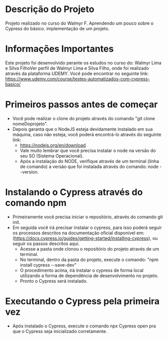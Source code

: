 # Descrição do Projeto
Projeto realizado no curso do Walmyr F. Aprendendo um pouco sobre o Cypress do básico. implementação de um projeto.

# Informações Importantes
Este projeto foi desenvolvido perante os estudos no curso do: Walmyr Lima e Silva FilhoVer perfil de Walmyr Lima e Silva Filho, onde foi realizado através da plataforma UDEMY.
Você pode encontrar no seguinte link: https://www.udemy.com/course/testes-automatizados-com-cypress-basico/

# Primeiros passos antes de começar
- Você pode realizar o clone do projeto através do comando "git clone nomeDoprojeto".
- Depois garanta que o NodeJS esteja devidamente instalado em sua máquina, caso não esteja, você poderá encontrá-lo através do seguinte link:
    - https://nodejs.org/en/download
    - Vale muito lembrar que você precisa instalar o node na versão do seu SO (Sistema Operacional).
    - Após a instalação do NODE, verifique através de um terminal (linha de comando) a versão que foi instalada através do comando: node --version.

# Instalando o Cypress através do comando npm
- Primeiramente você precisa iniciar o repositório, através do comando git init.
- Em seguida você irá precisar instalar o cypress, para isso poderá seguir os processos descritos na documentação oficial disponível em: (https://docs.cypress.io/guides/getting-started/installing-cypress), ou seguir os passos descritos aqui.
    - Acesse a pasta onde clonou o repositório do projeto através de um terminal.
    - No terminal, dentro da pasta do projeto, execute o comando: "npm install cypress --save-dev" 
    - O procedimento acima, irá instalar o cypress de forma local utilizando a forma de dependência de desenvolvimento no projeto.
    - Pronto o Cypress será instalado.

# Executando o Cypress pela primeira vez
- Após instalado o Cypress, execute o comando npx Cypress open pra que o Cypress seja inicializado corretamente.